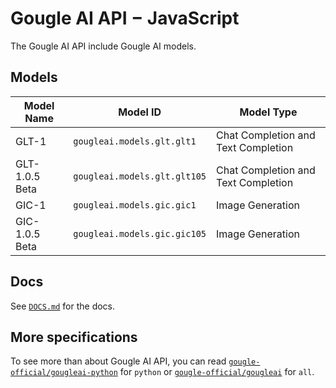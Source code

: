 # Gougle AI API − JavaScript
The Gougle AI API include Gougle AI models.

## Models
| Model Name     | Model ID                     | Model Type                          |
| -------------- | ---------------------------- | ----------------------------------- |
| GLT-1          | `gougleai.models.glt.glt1`   | Chat Completion and Text Completion |
| GLT-1.0.5 Beta | `gougleai.models.glt.glt105` | Chat Completion and Text Completion |
| GIC-1          | `gougleai.models.gic.gic1`   | Image Generation                    |
| GIC-1.0.5 Beta | `gougleai.models.gic.gic105` | Image Generation                    |

## Docs
See [`DOCS.md`](https://github.com/gougle-official/gougleai-javascript/blob/main/DOCS.md) for the docs.

## More specifications
To see more than about Gougle AI API, you can read [`gougle-official/gougleai-python`](https://www.github.com/gougle-official/gougleai-python) for `python` or [`gougle-official/gougleai`](https://www.github.com/gougle-official/gougleai) for `all`. 
